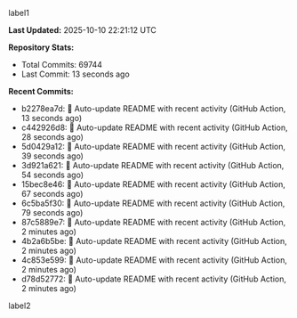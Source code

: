 
label1 
<!-- ACTIVITY_START -->
**Last Updated:** 2025-10-10 22:21:12 UTC

**Repository Stats:**
- Total Commits: 69744
- Last Commit: 13 seconds ago

**Recent Commits:**
- b2278ea7d: 🤖 Auto-update README with recent activity (GitHub Action, 13 seconds ago)
- c442926d8: 🤖 Auto-update README with recent activity (GitHub Action, 28 seconds ago)
- 5d0429a12: 🤖 Auto-update README with recent activity (GitHub Action, 39 seconds ago)
- 3d921a621: 🤖 Auto-update README with recent activity (GitHub Action, 54 seconds ago)
- 15bec8e46: 🤖 Auto-update README with recent activity (GitHub Action, 67 seconds ago)
- 6c5ba5f30: 🤖 Auto-update README with recent activity (GitHub Action, 79 seconds ago)
- 87c5889e7: 🤖 Auto-update README with recent activity (GitHub Action, 2 minutes ago)
- 4b2a6b5be: 🤖 Auto-update README with recent activity (GitHub Action, 2 minutes ago)
- 4c853e599: 🤖 Auto-update README with recent activity (GitHub Action, 2 minutes ago)
- d78d52772: 🤖 Auto-update README with recent activity (GitHub Action, 2 minutes ago)
<!-- ACTIVITY_END -->

label2
